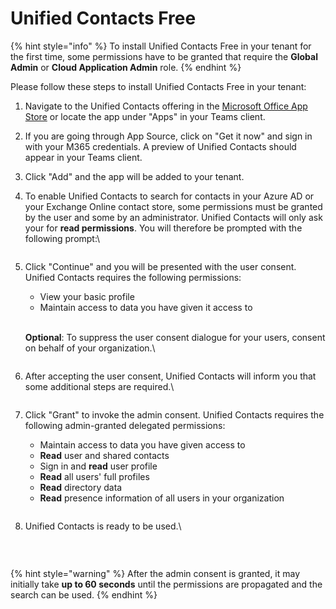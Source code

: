# Unified Contacts Free

{% hint style="info" %}
To install Unified Contacts Free in your tenant for the first time, some permissions have to be granted that require the **Global Admin** or **Cloud Application Admin** role.
{% endhint %}

Please follow these steps to install Unified Contacts Free in your tenant:

1. Navigate to the Unified Contacts offering in the [Microsoft Office App Store](https://appsource.microsoft.com/en-us/product/office/WA200003877) or locate the app under "Apps" in your Teams client.
2. If you are going through App Source, click on "Get it now" and sign in with your M365 credentials. A preview of Unified Contacts should appear in your Teams client.
3. Click "Add" and the app will be added to your tenant.
4.  To enable Unified Contacts to search for contacts in your Azure AD or your Exchange Online contact store, some permissions must be granted by the user and some by an administrator. Unified Contacts will only ask your for **read permissions**. You will therefore be prompted with the following prompt:\


    <figure><img src="../../.gitbook/assets/Almost-there-Popup.png" alt=""><figcaption></figcaption></figure>
5.  Click "Continue" and you will be presented with the user consent. Unified Contacts requires the following permissions:

    * View your basic profile
    * Maintain access to data you have given it access to

    \
    **Optional**: To suppress the user consent dialogue for your users, consent on behalf of your organization.\


    <figure><img src="../../.gitbook/assets/User-Consent-Popup.png" alt=""><figcaption></figcaption></figure>
6.  After accepting the user consent, Unified Contacts will inform you that some additional steps are required.\


    <figure><img src="../../.gitbook/assets/Additional-steps-required-Popup.png" alt=""><figcaption></figcaption></figure>
7.  Click "Grant" to invoke the admin consent. Unified Contacts requires the following admin-granted delegated permissions:

    * Maintain access to data you have given access to
    * **Read** user and shared contacts
    * Sign in and **read** user profile
    * **Read** all users' full profiles
    * **Read** directory data
    * **Read** presence information of all users in your organization



    <figure><img src="../../.gitbook/assets/Admin-consent-Popup.png" alt=""><figcaption></figcaption></figure>
8.  Unified Contacts is ready to be used.\


    <figure><img src="../../.gitbook/assets/StartScreen (1).png" alt=""><figcaption><p><br></p></figcaption></figure>

{% hint style="warning" %}
After the admin consent is granted, it may initially take **up to 60 seconds** until the permissions are propagated and the search can be used.
{% endhint %}



